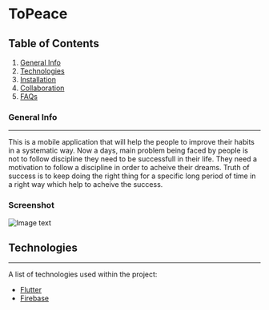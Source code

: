 # ToPeace
## Table of Contents
1. [General Info](#general-info)
2. [Technologies](#technologies)
3. [Installation](#installation)
4. [Collaboration](#collaboration)
5. [FAQs](#faqs)
### General Info
***
This is a mobile application that will help the people to improve their habits in a systematic way. Now a days, main problem being faced by people is not to follow discipline they need to be successfull in their life. They need a motivation to follow a discipline 
in order to acheive their dreams. Truth of success is to keep doing the right thing for a specific long period of time in a right way which help to acheive the success.
### Screenshot
![Image text]([https://mcdn.wallpapersafari.com/medium/60/84/JNE54l.jpg])
## Technologies
***
A list of technologies used within the project:
* [Flutter](https://flutter.dev/)
* [Firebase](https://firebase.flutter.dev/docs/overview/)

